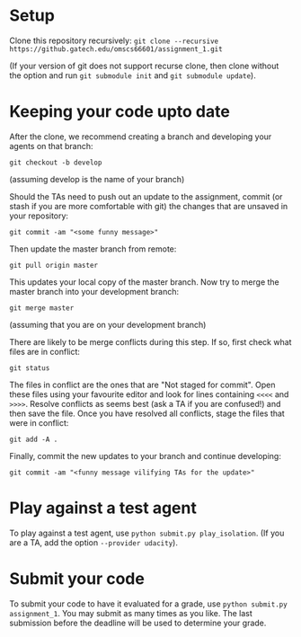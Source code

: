 # Setup
Clone this repository recursively:
`git clone --recursive https://github.gatech.edu/omscs66601/assignment_1.git`

(If your version of git does not support recurse clone, then clone without the option and run `git submodule init` and `git submodule update`).

# Keeping your code upto date
After the clone, we recommend creating a branch and developing your agents on that branch:

`git checkout -b develop`

(assuming develop is the name of your branch)

Should the TAs need to push out an update to the assignment, commit (or stash if you are more comfortable with git) the changes that are unsaved in your repository:

`git commit -am "<some funny message>"`

Then update the master branch from remote:

`git pull origin master`

This updates your local copy of the master branch. Now try to merge the master branch into your development branch:

`git merge master`

(assuming that you are on your development branch)

There are likely to be merge conflicts during this step. If so, first check what files are in conflict:

`git status`

The files in conflict are the ones that are "Not staged for commit". Open these files using your favourite editor and look for lines containing `<<<<` and `>>>>`. Resolve conflicts as seems best (ask a TA if you are confused!) and then save the file. Once you have resolved all conflicts, stage the files that were in conflict:

`git add -A .`

Finally, commit the new updates to your branch and continue developing:

`git commit -am "<funny message vilifying TAs for the update>"`

# Play against a test agent
To play against a test agent, use `python submit.py play_isolation`. (If you are a TA, add the option `--provider udacity`).

# Submit your code
To submit your code to have it evaluated for a grade, use `python submit.py assignment_1`.  You may submit as many times as you like.  The last submission before the deadline will be used to determine your grade.
